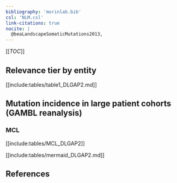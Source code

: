 ```yaml
---
bibliography: 'morinlab.bib'
csl: 'NLM.csl'
link-citations: true
nocite: |
  @beaLandscapeSomaticMutations2013, 
---
```


[[_TOC_]]




## Relevance tier by entity

[[include:tables/table1_DLGAP2.md]]


## Mutation incidence in large patient cohorts (GAMBL reanalysis)

### MCL
[[include:tables/MCL_DLGAP2]]

[[include:tables/mermaid_DLGAP2.md]]

## References


